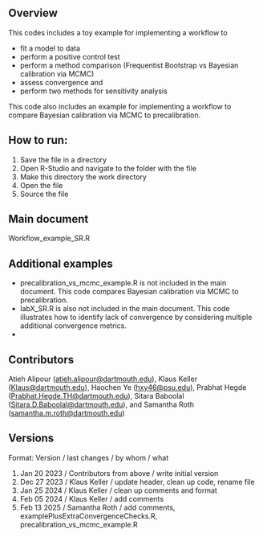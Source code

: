 ## Overview
This codes includes a toy example for implementing a workflow to
- fit a model to data
- perform a positive control test
- perform a method comparison (Frequentist Bootstrap vs Bayesian calibration via MCMC) 
- assess convergence and 
- perform two methods for sensitivity analysis

This code also includes an example for implementing a workflow to compare Bayesian calibration via MCMC to precalibration.

## How to run:
1. Save the file in a directory
2. Open R-Studio and navigate to the folder with the file
3. Make this directory the work directory
4. Open the file
5. Source the file

## Main document
Workflow_example_SR.R

## Additional examples
- precalibration_vs_mcmc_example.R is not included in the main document. This code compares Bayesian calibration via MCMC to precalibration.
- labX_SR.R is also not included in the main document. This code illustrates how to identify lack of convergence by considering multiple additional convergence metrics.
- 
## Contributors
Atieh Alipour (atieh.alipour@dartmouth.edu), Klaus Keller (Klaus@dartmouth.edu), Haochen Ye (hxy46@psu.edu), Prabhat Hegde (Prabhat.Hegde.TH@dartmouth.edu), Sitara Baboolal (Sitara.D.Baboolal@dartmouth.edu), and Samantha Roth (samantha.m.roth@dartmouth.edu)

## Versions
Format: Version / last changes / by whom / what
1. Jan 20 2023 / Contributors from above / write initial version
2. Dec 27 2023 / Klaus Keller / update header, clean up code, rename file
3. Jan 25 2024 / Klaus Keller / clean up comments and format
4. Feb 05 2024 / Klaus Keller / add comments
5. Feb 13 2025 / Samantha Roth / add comments, examplePlusExtraConvergenceChecks.R, precalibration_vs_mcmc_example.R

